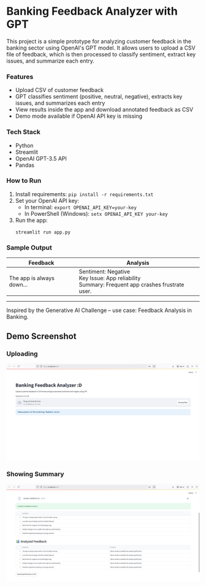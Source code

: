 # Banking Feedback Analyzer with GPT

This project is a simple prototype for analyzing customer feedback in the banking sector using OpenAI's GPT model.
It allows users to upload a CSV file of feedback, which is then processed to classify sentiment, extract key issues, and summarize each entry.

### Features

- Upload CSV of customer feedback
- GPT classifies sentiment (positive, neutral, negative), extracts key issues, and summarizes each entry
- View results inside the app and download annotated feedback as CSV
- Demo mode available if OpenAI API key is missing

### Tech Stack

- Python
- Streamlit
- OpenAI GPT-3.5 API
- Pandas

### How to Run

1. Install requirements: `pip install -r requirements.txt`
2. Set your OpenAI API key:
   - In terminal: `export OPENAI_API_KEY=your-key`
   - In PowerShell (Windows): `setx OPENAI_API_KEY your-key`
3. Run the app:
   ```
   streamlit run app.py
   ```

### Sample Output

| Feedback                  | Analysis                                                                                           |
| ------------------------- | -------------------------------------------------------------------------------------------------- |
| The app is always down... | Sentiment: Negative<br>Key Issue: App reliability<br>Summary: Frequent app crashes frustrate user. |

---

Inspired by the Generative AI Challenge – use case: Feedback Analysis in Banking.

## Demo Screenshot

### Uploading
![App Demo - Upload](demo_0.png)

### Showing Summary
![App Demo - Summary](demo_1.png)


